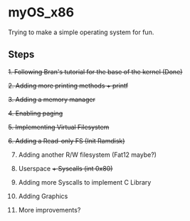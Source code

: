 # myOS_x86

Trying to make a simple operating system for fun.

## Steps

~~1. Following Bran's tutorial for the base of the kernel (Done)~~

~~2. Adding more printing methods + printf~~

~~3. Adding a memory manager~~

~~4. Enabling paging~~

~~5. Implementing Virtual Filesystem~~

~~6. Adding a Read-only FS (Init Ramdisk)~~

7. Adding another R/W filesystem (Fat12 maybe?)

8. Userspace ~~+ Syscalls (int 0x80)~~

9. Adding more Syscalls to implement C Library

10. Adding Graphics

11. More improvements?
